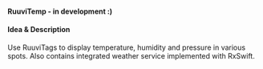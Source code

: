 #### RuuviTemp - in development :)

#### Idea & Description
Use RuuviTags to display temperature, humidity and pressure in various spots. Also contains integrated weather service implemented with RxSwift.
